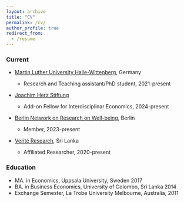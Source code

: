 ```yaml
---
layout: archive
title: "CV"
permalink: /cv/
author_profile: true
redirect_from:
  - /resume
---
```


<!--You can download a PDF copy of my CV [here](/files/SFernando-CV.pdf).-->

### Current

* [Martin Luther University Halle-Wittenberg](https://oekonometrie.wiwi.uni-halle.de/), Germany
  * Research and Teaching assistant/PhD student, 2021-present
  
* [Joachim Herz Stiftung](https://www.joachim-herz-stiftung.de/en/research/promotion-of-young-talents/add-on-fellowships-for-interdisciplinary-economics)
   * Add-on Fellow for Interdisciplinar Economics, 2024-present

* [Berlin Network on Research on Well-being](https://www.wiwiss.fu-berlin.de/en/forschung/research-on-wellbeing/members/index.html), Berlin
   * Member, 2023-present

* [Verité Research](https://www.veriteresearch.org/), Sri Lanka
  * Affiliated Researcher, 2020-present
  
### Education

* MA. in Economics, Uppsala University, Sweden 2017
* BA. in Business Economics, University of Colombo, Sri Lanka 2014
* Exchange Semester, La Trobe University Melbourne, Australia, 2011
